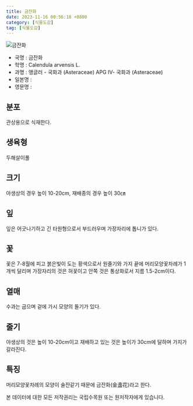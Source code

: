 ```yaml
---
title: 금잔화
date: 2023-11-16 00:56:18 +0800
category: [식물도감]
tag: [식물도감]
---
```




![금잔화](/fileUpload/plants/basic/Compositae/Calendula/39702/3_th2.jpg)
- 국명 : 금잔화
- 학명 : Calendula arvensis L.
- 과명 : 앵글러 - 국화과 (Asteraceae) APG Ⅳ- 국화과 (Asteraceae)
- 일본명 : 
- 영문명 : 


## 분포
관상용으로 식재한다.
## 생육형
두해살이풀
## 크기
야생상의 경우 높이 10-20cm, 재배종의 경우 높이 30㎝
## 잎
잎은 어긋나기하고 긴 타원형으로서 부드러우며 가장자리에 톱니가 있다.
## 꽃
꽃은 7-8월에 피고 붉은빛이 도는 황색으로서 원줄기와 가지 끝에 머리모양꽃차례가 1개씩 달리며 가장자리의 것은 혀꽃이고 안쪽 것은 통상화로서 지름 1.5-2cm이다.
## 열매
수과는 굽으며 겉에 가시 모양의 돌기가 있다.
## 줄기
야생상의 것은 높이 10-20cm이고 재배하고 있는 것은 높이가 30cm에 달하며 가지가 갈라진다.
## 특징
머리모양꽃차례의 모양이 술잔같기 때문에 금잔화(金盞花)라고 한다.






본 데이터에 대한 모든 저작권리는 국립수목원 또는 원저작자에게 있습니다.
